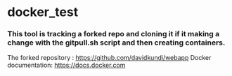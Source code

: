# docker_test

### This tool is tracking a forked repo and cloning it if it making a change with the gitpull.sh script and then creating containers.

The forked repository : https://github.com/davidkundi/webapp
Docker documentation: https://docs.docker.com
